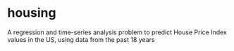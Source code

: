 # housing
A regression and time-series analysis problem to predict House Price Index values in the US, using data from the past 18 years
